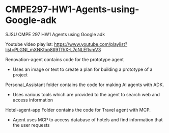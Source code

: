 # CMPE297-HW1-Agents-using-Google-adk
SJSU CMPE 297 HW1 Agents using Google adk

Youtube video playlist: https://www.youtube.com/playlist?list=PLGNt_mXNKtop8tI9TfhX-L7cNLEflvmV3

Renovation-agent contains code for the prototype agent
 - Uses an image or text to create a plan for building a prototype of a project

Personal_Assistant folder contains the code for making AI agents with ADK. 
 - Uses various tools which are provided to the agent to search web and access information

Hotel-agent-app Folder contains the code for Travel agent with MCP.
 - Agent uses MCP to access database of hotels and find information that the user requests
